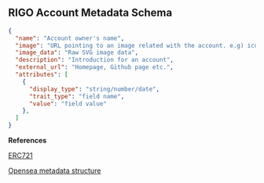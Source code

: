 ## RIGO Account Metadata Schema

```json
{
  "name": "Account owner's name",
  "image": "URL pointing to an image related with the account. e.g) icon, logo...", 
  "image_data": "Raw SVG image data", 
  "description": "Introduction for an account", 
  "external_url": "Homepage, Github page etc.", 
  "attributes": [
    {
      "display_type": "string/number/date",
      "trait_type": "field name",
      "value": "field value"
    },
  ]
}
```

**References**

[ERC721](https://github.com/ethereum/EIPs/blob/master/EIPS/eip-721.md)

[Opensea metadata structure](https://docs.opensea.io/docs/metadata-standards#metadata-structure)